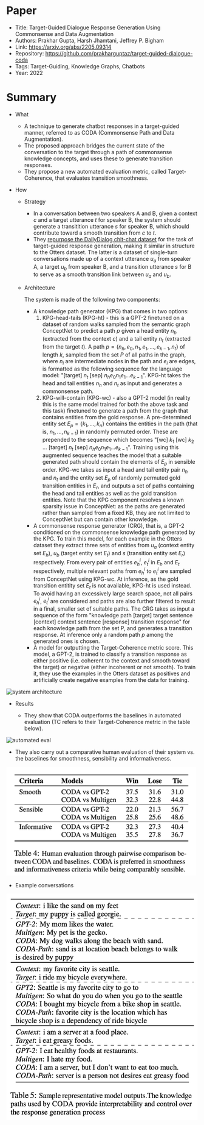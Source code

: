 # Paper

- Title: Target-Guided Dialogue Response Generation Using Commonsense and Data Augmentation
- Authors: Prakhar Gupta, Harsh Jhamtani, Jeffrey P. Bigham
- Link: https://arxiv.org/abs/2205.09314
- Repository: https://github.com/prakharguptaz/target-guided-dialogue-coda
- Tags: Target-Guiding, Knowledge Graphs, Chatbots
- Year: 2022

# Summary

- What
  
  - A technique to generate chatbot responses in a target-guided manner, referred to as CODA (Commonsense Path and Data Augmentation).
  - The proposed approach bridges the current state of the conversation to the target through a path of commonsense knowledge concepts, and uses these to generate transition responses.
  - They propose a new automated evaluation metric, called Target-Coherence, that evaluates transition smoothness.

- How

  - Strategy
    - In a conversation between two speakers A and B, given a context *c* and a target utterance *t* for speaker B, the system should generate a transitition utterance *s* for speaker B, which should contribute toward a smooth transition from *c* to *t*.
    - They [repurpose the DailyDialog chit-chat dataset](https://drive.google.com/drive/folders/1xuzHVqoLXUkD9XCjWpB5zFsJlBvKetAT) for the task of target-guided response generation, making it similar in structure to the Otters dataset. The latter is a dataset of single-turn conversations made up of a context utterance $u_a$ from speaker A, a target $u_b$ from speaker B, and a transition utterance *s* for B to serve as a smooth transition link between $u_a$ and $u_b$.
  
  - Architecture
    
    The system is made of the following two components:
    - A knowledge path generator (KPG) that comes in two options:
      1) KPG-head-tails (KPG-ht) - this is a GPT-2 finetuned on a dataset of random walks sampled from the semantic graph ConceptNet to predict a path *p* given a head entity $n_h$ (extracted from the context *c*) and a tail entity $n_t$ (extracted from the target *t*). A path $p = \lbrace n_h, e_0, n_1, e_1, ..., e_{k-1}, n_t \rbrace$ of length *k*, sampled from the set *P* of all paths in the graph, where $n_i$ are intermediate nodes in the path and $e_i$ are edges, is formatted as the following sequence for the language model: "[target] $n_t$ [sep] $n_h e_0 n_1 e_1 ... e_{k-1}$". KPG-ht takes the head and tail entities $n_h$ and $n_t$ as input and generates a commonsense path.
      2) KPG-will-contain (KPG-wc) - also a GPT-2 model (in reality this is the same model trained for both the above task and this task) finetuned to generate a path from the graph that contains entities from the gold response. A pre-determined entity set $E_p = \lbrace k_1, ..., k_n \rbrace$ contains the entities in the path (that is, $n_1, ..., n_{k-1}$) in randomly permuted order. These are prepended to the sequence which becomes "[wc] $k_1$ [wc] $k_2$ ... [target] $n_t$ [sep] $n_h e_0 n_1 e_1 ... e_{k-1}$". Training using this augmented sequence teaches the model that a suitable generated path should contain the elements of $E_p$ in sensible order. KPG-wc takes as input a head and tail entity pair $n_h$ and $n_t$ and the entity set $E_p$ of randomly permuted gold transition entities in $E_r$, and outputs a set of paths containing the head and tail entities as well as the gold transition entities.
      Note that the KPG component resolves a known sparsity issue in ConceptNet: as the paths are generated rather than sampled from a fixed KB, they are not limited to ConceptNet but can contain other knowledge.
    - A commonsense response generator (CRG), that is, a GPT-2 conditioned on the commonsense knowledge path generated by the KPG. To train this model, for each example in the Otters dataset they extract three sets of entities from $u_a$ (context entity set $E_h$), $u_b$ (target entity set $E_t$) and *s* (transition entity set $E_r$) respectively. From every pair of entities $e_h^i$, $e_t^i$ in $E_h$ and $E_t$ respectively, multiple relevant paths from $e_h^i$ to $e_t^i$ are sampled from ConceptNet using KPG-wc. At inference, as the gold transition entitity set $E_t$ is not available, KPG-ht is used instead. To avoid having an excessively large search space, not all pairs $e_h^i$, $e_t^i$ are considered and paths are also further filtered to result in a final, smaller set of suitable paths. The CRG takes as input a sequence of the form "knowledge path [target] target sentence [context] context sentence [response] transition response" for each knowledge path from the set P, and generates a transition response. At inference only a random path *p* among the generated ones is chosen. 
    - A model for outputting the Target-Coherence metric score. This model, a GPT-2, is trained to classify a transition response as either positive (i.e. coherent to the context and smooth toward the target) or negative (either incoherent or not smooth). To train it, they use the examples in the Otters dataset as positives and artificially create negative examples from the data for training.

![system architecture](https://user-images.githubusercontent.com/89645136/231242092-5147386e-0d3a-4d29-adde-1f618be8d0e2.png)

- Results

  - They show that CODA outperforms the baselines in automated evaluation (TC refers to their Target-Coherence metric in the table below).

![automated eval](https://user-images.githubusercontent.com/89645136/231242554-96bfa8c2-24fd-4202-9dca-411a3b94e9cc.png)
  
  - They also carry out a comparative human evaluation of their system vs. the baselines for smoothness, sensibility and informativeness.

<img src="https://github.com/lisaalaz/papers/blob/master/images/Target-Guided_Dialogue_Response_Generation_Using_Commonsense_and_Data_Augmentation_human_eval.png?raw=true" width="500">

- Example conversations

<img src="https://github.com/lisaalaz/papers/blob/master/images/Target-Guided_Dialogue_Response_Generation_Using_Commonsense_and_Data_Augmentation_examples.png?raw=true" width="600">

  
